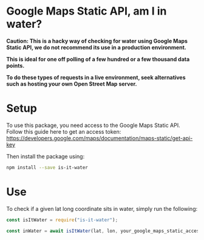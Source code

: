 # Google Maps Static API, am I in water?

**Caution: This is a hacky way of checking for water using Google Maps Static API, we do not recommend its use in a production environment.**

**This is ideal for one off polling of a few hundred or a few thousand data points.**

**To do these types of requests in a live environment, seek alternatives such as hosting your own Open Street Map server.**

# Setup

To use this package, you need access to the Google Maps Static API. Follow this guide here to get an access token: https://developers.google.com/maps/documentation/maps-static/get-api-key

Then install the package using:

```bash
npm install --save is-it-water
```

# Use

To check if a given lat long coordinate sits in water, simply run the following:

```js
const isItWater = require("is-it-water");

const inWater = await isItWater(lat, lon, your_google_maps_static_access_token);
```
